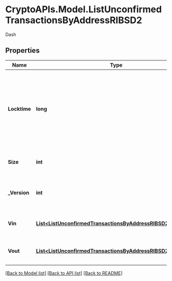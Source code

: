 # CryptoAPIs.Model.ListUnconfirmedTransactionsByAddressRIBSD2
Dash

## Properties

Name | Type | Description | Notes
------------ | ------------- | ------------- | -------------
**Locktime** | **long** | Represents the locktime on the transaction on the specific blockchain, i.e. the blockheight at which the transaction is valid. | 
**Size** | **int** | Represents the total size of this transaction. | 
**_Version** | **int** | Represents the transaction&#39;s version number. | 
**Vin** | [**List&lt;ListUnconfirmedTransactionsByAddressRIBSD2VinInner&gt;**](ListUnconfirmedTransactionsByAddressRIBSD2VinInner.md) | Represents the transaction inputs. | 
**Vout** | [**List&lt;ListUnconfirmedTransactionsByAddressRIBSD2VoutInner&gt;**](ListUnconfirmedTransactionsByAddressRIBSD2VoutInner.md) | Represents the transaction outputs. | 

[[Back to Model list]](../README.md#documentation-for-models) [[Back to API list]](../README.md#documentation-for-api-endpoints) [[Back to README]](../README.md)

